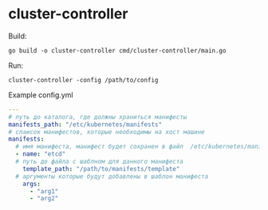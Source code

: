 # cluster-controller

Build:

    go build -o cluster-controller cmd/cluster-controller/main.go

Run:

    cluster-controller -config /path/to/config

Example config.yml

```yaml
---
# путь до каталога, где должны храниться манифесты
manifests_path: "/etc/kubernetes/manifests"
# спаисок манифестов, которые необходимы на хост машине
manifests:
  # имя манифеста, манифест будет сохранен в файл  /etc/kubernetes/manifests/{name}.yaml
  - name: "etcd"
  # путь до файла с шаблном для данного манифеста
    template_path: "/path/to/manifests/template"
  # аргументы которые будут добавлены в шаблон манифеста
    args:
      - "arg1"
      - "arg2"
```
